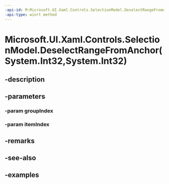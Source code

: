 ```yaml
---
-api-id: M:Microsoft.UI.Xaml.Controls.SelectionModel.DeselectRangeFromAnchor(System.Int32,System.Int32)
-api-type: winrt method
---
```


# Microsoft.UI.Xaml.Controls.SelectionModel.DeselectRangeFromAnchor(System.Int32,System.Int32)

<!--
public void DeselectRangeFromAnchor (int groupIndex, int itemIndex);
-->


## -description

## -parameters

### -param groupIndex

### -param itemIndex

## -remarks

## -see-also

## -examples


